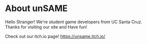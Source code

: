 # About unSAME

Hello Stranger! We're student game developers from UC Santa Cruz. Thanks for visiting our site and Have fun! 

Check out our itch.io page!
https://unsame.itch.io/
